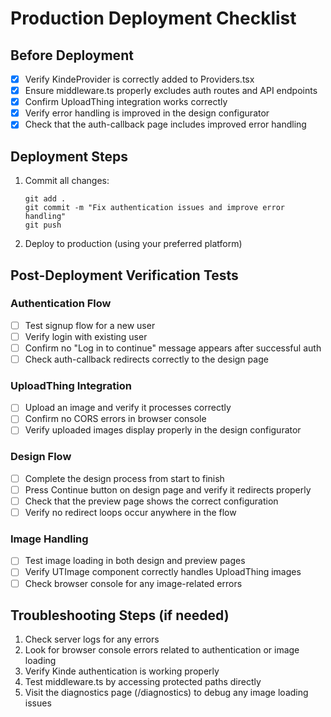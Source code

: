 # Production Deployment Checklist

## Before Deployment
- [x] Verify KindeProvider is correctly added to Providers.tsx
- [x] Ensure middleware.ts properly excludes auth routes and API endpoints
- [x] Confirm UploadThing integration works correctly
- [x] Verify error handling is improved in the design configurator
- [x] Check that the auth-callback page includes improved error handling

## Deployment Steps
1. Commit all changes:
   ```
   git add .
   git commit -m "Fix authentication issues and improve error handling"
   git push
   ```

2. Deploy to production (using your preferred platform)

## Post-Deployment Verification Tests

### Authentication Flow
- [ ] Test signup flow for a new user
- [ ] Verify login with existing user
- [ ] Confirm no "Log in to continue" message appears after successful auth
- [ ] Check auth-callback redirects correctly to the design page

### UploadThing Integration
- [ ] Upload an image and verify it processes correctly
- [ ] Confirm no CORS errors in browser console
- [ ] Verify uploaded images display properly in the design configurator

### Design Flow
- [ ] Complete the design process from start to finish
- [ ] Press Continue button on design page and verify it redirects properly
- [ ] Check that the preview page shows the correct configuration
- [ ] Verify no redirect loops occur anywhere in the flow

### Image Handling
- [ ] Test image loading in both design and preview pages
- [ ] Verify UTImage component correctly handles UploadThing images
- [ ] Check browser console for any image-related errors

## Troubleshooting Steps (if needed)
1. Check server logs for any errors
2. Look for browser console errors related to authentication or image loading
3. Verify Kinde authentication is working properly
4. Test middleware.ts by accessing protected paths directly
5. Visit the diagnostics page (/diagnostics) to debug any image loading issues
